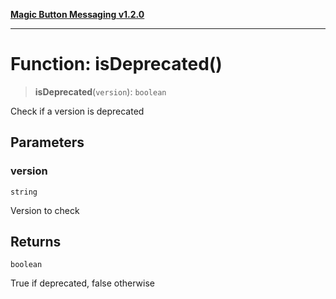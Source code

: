 [**Magic Button Messaging v1.2.0**](../README.md)

***

# Function: isDeprecated()

> **isDeprecated**(`version`): `boolean`

Check if a version is deprecated

## Parameters

### version

`string`

Version to check

## Returns

`boolean`

True if deprecated, false otherwise
